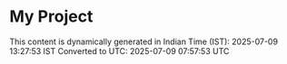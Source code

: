 # My Project

This content is dynamically generated in Indian Time (IST): 2025-07-09 13:27:53 IST
Converted to UTC: 2025-07-09 07:57:53 UTC
